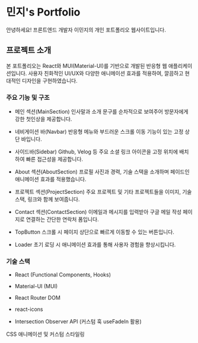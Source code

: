 # 민지's Portfolio

안녕하세요! 프론트엔드 개발자 이민지의 개인 포트폴리오 웹사이트입니다.

## 프로젝트 소개

본 포트폴리오는 React와 MUI(Material-UI)를 기반으로 개발된 반응형 웹 애플리케이션입니다.
사용자 친화적인 UI/UX와 다양한 애니메이션 효과를 적용하여, 깔끔하고 현대적인 디자인을 구현하였습니다.

### 주요 기능 및 구조

- 메인 섹션(MainSection)
인사말과 소개 문구를 순차적으로 보여주어 방문자에게 강한 첫인상을 제공합니다.

- 네비게이션 바(Navbar)
반응형 메뉴와 부드러운 스크롤 이동 기능이 있는 고정 상단 바입니다.

- 사이드바(Sidebar)
Github, Velog 등 주요 소셜 링크 아이콘을 고정 위치에 배치하여 빠른 접근성을 제공합니다.

- About 섹션(AboutSection)
프로필 사진과 경력, 기술 스택을 소개하며 페이드인 애니메이션 효과를 적용했습니다.

- 프로젝트 섹션(ProjectSection)
주요 프로젝트 및 기타 프로젝트들을 이미지, 기술 스택, 링크와 함께 보여줍니다.

- Contact 섹션(ContactSection)
이메일과 메시지를 입력받아 구글 메일 작성 페이지로 연결하는 간단한 연락처 폼입니다.

- TopButton
스크롤 시 페이지 상단으로 빠르게 이동할 수 있는 버튼입니다.

- Loader
초기 로딩 시 애니메이션 효과를 통해 사용자 경험을 향상시킵니다.

### 기술 스택

- React (Functional Components, Hooks)

- Material-UI (MUI)

- React Router DOM

- react-icons

- Intersection Observer API (커스텀 훅 useFadeIn 활용)

CSS 애니메이션 및 커스텀 스타일링

